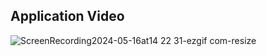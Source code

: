 ## Application Video

![ScreenRecording2024-05-16at14 22 31-ezgif com-resize](https://github.com/ademmergen/CatchTheKennyGame/assets/159759443/6ad2539f-5e97-4fab-b71f-36aebe08390a)

